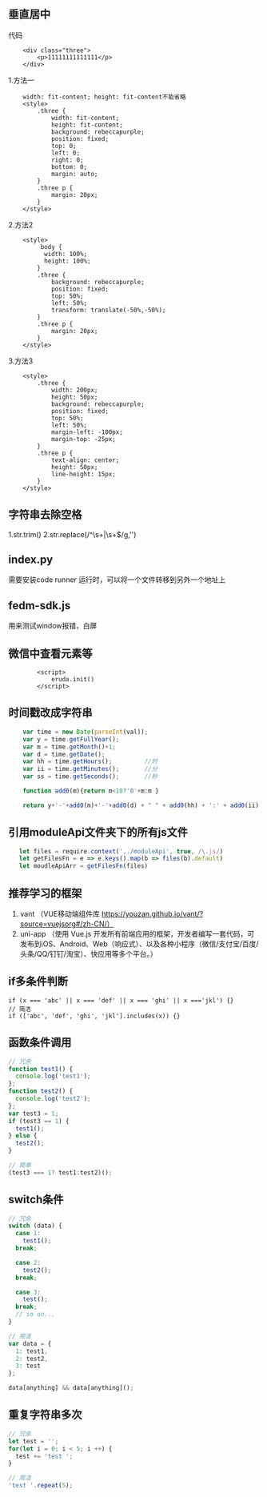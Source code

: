 ## 垂直居中

代码
```
    <div class="three">
        <p>11111111111111</p>
    </div>
```
1.方法一
```
    width: fit-content; height: fit-content不能省略
    <style>
        .three {
            width: fit-content;
            height: fit-content;
            background: rebeccapurple;
            position: fixed;
            top: 0;
            left: 0;
            right: 0;
            bottom: 0;
            margin: auto;
        }
        .three p {
            margin: 20px;
        }
    </style>
```

2.方法2
```
    <style>
         body {
          width: 100%;
          height: 100%;
        }
        .three {
            background: rebeccapurple;
            position: fixed;
            top: 50%;
            left: 50%;
            transform: translate(-50%,-50%);
        }
        .three p {
            margin: 20px;
        }
    </style>
```

3.方法3
```
    <style>
        .three {
            width: 200px;
            height: 50px;
            background: rebeccapurple;
            position: fixed;
            top: 50%;
            left: 50%;
            margin-left: -100px;
            margin-top: -25px;
        }
        .three p {
            text-align: center;
            height: 50px;
            line-height: 15px;
        }
    </style>
```

## 字符串去除空格
1.str.trim()
2.str.replace(/^\s+|\s+$/g,'')

## index.py
需要安装code runner
运行时，可以将一个文件转移到另外一个地址上

## fedm-sdk.js
用来测试window报错，白屏

## 微信中查看元素等
  <script src="https://cdn.bootcss.com/eruda/1.5.2/eruda.min.js"></script>
			<script>
				eruda.init()
			</script>

## 时间戳改成字符串
```js
    var time = new Date(parseInt(val));
    var y = time.getFullYear();
    var m = time.getMonth()+1;
    var d = time.getDate();
    var hh = time.getHours();         //时
    var ii = time.getMinutes();       //分
    var ss = time.getSeconds();       //秒

    function add0(m){return m<10?'0'+m:m }

    return y+'-'+add0(m)+'-'+add0(d) + " " + add0(hh) + ':' + add0(ii) + ':' + add0(ss)
```

## 引用moduleApi文件夹下的所有js文件
```js
   let files = require.context('../moduleApi', true, /\.js/)
   let getFilesFn = e => e.keys().map(b => files(b).default)
   let moudleApiArr = getFilesFn(files)
```

## 推荐学习的框架
1. vant （VUE移动端组件库 https://youzan.github.io/vant/?source=vuejsorg#/zh-CN/）
2. uni-app （使用 Vue.js 开发所有前端应用的框架，开发者编写一套代码，可发布到iOS、Android、Web（响应式）、以及各种小程序（微信/支付宝/百度/头条/QQ/钉钉/淘宝）、快应用等多个平台。）

## if多条件判断
```js// 冗余
if (x === 'abc' || x === 'def' || x === 'ghi' || x ==='jkl') {}
// 简洁
if (['abc', 'def', 'ghi', 'jkl'].includes(x)) {}
```

##  函数条件调用
```js
// 冗余
function test1() {
  console.log('test1');
};
function test2() {
  console.log('test2');
};
var test3 = 1;
if (test3 == 1) {
  test1();
} else {
  test2();
}

// 简单
(test3 === 1? test1:test2)();
```

##  switch条件
```js
// 冗余
switch (data) {
  case 1:
    test1();
  break;

  case 2:
    test2();
  break;

  case 3:
    test();
  break;
  // so on...
}

// 简洁
var data = {
  1: test1,
  2: test2,
  3: test
};

data[anything] && data[anything]();
```

## 重复字符串多次
```js
// 冗余
let test = ''; 
for(let i = 0; i < 5; i ++) { 
  test += 'test '; 
} 

// 简洁
'test '.repeat(5);
```
